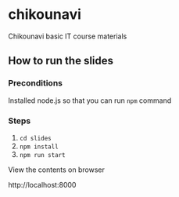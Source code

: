# chikounavi

Chikounavi basic IT course materials

## How to run the slides

### Preconditions

Installed node.js so that you can run `npm` command

### Steps

1. `cd slides`
1. `npm install`
1. `npm run start`

View the contents on browser

http://localhost:8000
